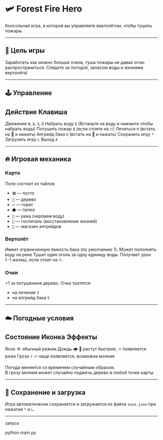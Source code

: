 # 🛩️ Forest Fire Hero

Консольная игра, в которой вы управляете вертолётом, чтобы тушить пожары.

---

## 🎯 Цель игры

Заработать как можно больше очков, туша пожары не давая огню распространиться. Следите за погодой, 
запасом воды и жизнями вертолёта!

---

## 🕹️ Управление

 Действие          Клавиша 
---------------------------
 Движение          `W`, `A`, `S`, `D` 
 Набрать воду      `E` (Встаньте на воду и нажмите чтобы набрать воды) 
 Потушить пожар    `Q` (если стоите на 🔥) 
 Лечиться          `H` (встать на 🏥 и нажать) 
 Апгрейд бака      `U` (встать на 🏪 и нажать) 
 Сохранить игру    `*` 
 Загрузить игру    `L` 
 Выход             `X` 

---

## 🔥 Игровая механика

### Карта
 Поле состоит из тайлов
  - `🟩` — пусто  
  - `🌲` — дерево  
  - `🔥` — горит  
  - `⬛` — пепел  
  - `🌊` — река (черпаем воду)  
  - `🏥` — госпиталь (восстановление жизней)  
  - `🏪` — магазин апгрейдов  

### Вертолёт
 Имеет ограниченную ёмкость бака (по умолчанию 1).
 Может пополнять воду на реке
 Тушит один огонь за одну единицу воды.
 Получает урон (−1 жизнь), если стоит на 🔥.

### Очки
 +1 за потушенное дерево.
 Очки тратятся
  - на лечение `3`
  - на апгрейд бака `5`

---

## ☁️ Погодные условия

 Состояние  Иконка  Эффекты 
---------------------------
 Ясно      ☀       обычный режим 
 Дождь     🌧      🌲 растут быстрее, 🔥 появляется реже 
 Гроза     ⚡       🔥 чаще появляется, возможна молния 

 Погода меняется со временем случайным образом.  
 В грозу молния может случайно поджечь дерево в любой точке карты.

---

## 💾 Сохранение и загрузка

 Игра автоматически сохраняется и загружается из файла `save.json` при нажатии `*` и `L`.

---

запуск

python main.py
